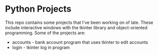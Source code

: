 # Python Projects
This repo contains some projects that I've been working on of late. These include interactive windows with the tkinter library and object-oriented programming. Some of the projects are:
* accounts - bank account program that uses tkinter to edit accounts
* login - tkinter log in program
